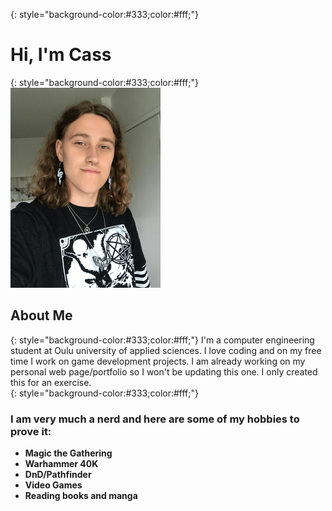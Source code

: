 {: style="background-color:#333;color:#fff;"}
# Hi, I'm Cass
{: style="background-color:#333;color:#fff;"}
![Pic of me](image_2023-10-14_162454125.png)
## About Me
{: style="background-color:#333;color:#fff;"}
I'm a computer engineering student at Oulu university of applied sciences. I love coding and on my free time I work on game development projects. I am already working on my personal web page/portfolio so I won't be updating this one. I only created this for an exercise.    
{: style="background-color:#333;color:#fff;"}
### I am very much a nerd and here are some of my hobbies to prove it:
* **Magic the Gathering**
* **Warhammer 40K**
* **DnD/Pathfinder**
* **Video Games**
* **Reading books and manga**
